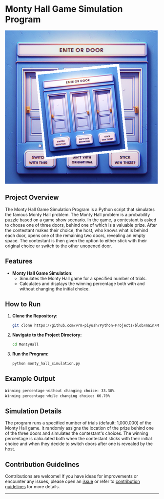 # Monty Hall Game Simulation Program

![Monty Hall Sim](image-1.png)

## Project Overview

The Monty Hall Game Simulation Program is a Python script that simulates the famous Monty Hall problem. The Monty Hall problem is a probability puzzle based on a game show scenario. In the game, a contestant is asked to choose one of three doors, behind one of which is a valuable prize. After the contestant makes their choice, the host, who knows what is behind each door, opens one of the remaining two doors, revealing an empty space. The contestant is then given the option to either stick with their original choice or switch to the other unopened door.

## Features

- **Monty Hall Game Simulation:**
  - Simulates the Monty Hall game for a specified number of trials.
  - Calculates and displays the winning percentage both with and without changing the initial choice.

## How to Run

1. **Clone the Repository:**

   ```bash
   git clone https://github.com/vrm-piyush/Python-Projects/blob/main/MontyHall/monty_hall_simulation.py
   ```

2. **Navigate to the Project Directory:**

   ```bash
   cd MontyHall
   ```

3. **Run the Program:**

   ```bash
   python monty_hall_simulation.py
   ```

## Example Output

```bash
Winning percentage without changing choice: 33.30%
Winning percentage while changing choice: 66.70%
```

## Simulation Details

The program runs a specified number of trials (default: 1,000,000) of the Monty Hall game. It randomly assigns the location of the prize behind one of the three doors and simulates the contestant's choices. The winning percentage is calculated both when the contestant sticks with their initial choice and when they decide to switch doors after one is revealed by the host.

## Contribution Guidelines

Contributions are welcome! If you have ideas for improvements or encounter any issues, please open an [issue](https://github.com/vrm-piyush/Acronym/issues) or refer to [contribution guidelines](../CONTRIBUTING.md) for more details.

---